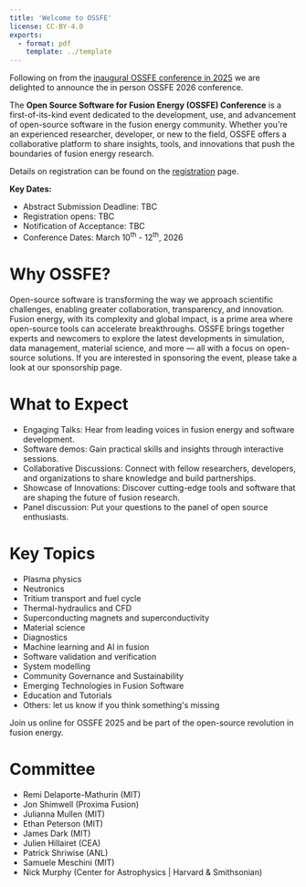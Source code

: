 ```yaml
---
title: 'Welcome to OSSFE'
license: CC-BY-4.0
exports:
  - format: pdf
    template: ../template
---
```


Following on from the [inaugural OSSFE conference in 2025](https://ossfe.github.io/OSSFE_2025) we are delighted to announce the in person OSSFE 2026 conference.

The **Open Source Software for Fusion Energy (OSSFE) Conference** is a first-of-its-kind event dedicated to the development, use, and advancement of open-source software in the fusion energy community. Whether you're an experienced researcher, developer, or new to the field, OSSFE offers a collaborative platform to share insights, tools, and innovations that push the boundaries of fusion energy research.

Details on registration can be found on the [registration](registration.md) page.

**Key Dates:**
 - Abstract Submission Deadline: TBC
 - Registration opens: TBC
 - Notification of Acceptance: TBC
 - Conference Dates: March 10<sup>th</sup> - 12<sup>th</sup>, 2026

# Why OSSFE?
Open-source software is transforming the way we approach scientific challenges, enabling greater collaboration, transparency, and innovation. Fusion energy, with its complexity and global impact, is a prime area where open-source tools can accelerate breakthroughs. OSSFE brings together experts and newcomers to explore the latest developments in simulation, data management, material science, and more — all with a focus on open-source solutions. If you are interested in sponsoring the event, please take a look at our sponsorship page.

# What to Expect
 - Engaging Talks: Hear from leading voices in fusion energy and software development.
 - Software demos: Gain practical skills and insights through interactive sessions.
 - Collaborative Discussions: Connect with fellow researchers, developers, and organizations to share knowledge and build partnerships.
 - Showcase of Innovations: Discover cutting-edge tools and software that are shaping the future of fusion research.
 - Panel discussion: Put your questions to the panel of open source enthusiasts.

# Key Topics
 - Plasma physics
 - Neutronics
 - Tritium transport and fuel cycle
 - Thermal-hydraulics and CFD
 - Superconducting magnets and superconductivity
 - Material science
 - Diagnostics
 - Machine learning and AI in fusion
 - Software validation and verification
 - System modelling
 - Community Governance and Sustainability
 - Emerging Technologies in Fusion Software
 - Education and Tutorials
 - Others: let us know if you think something's missing

Join us online for OSSFE 2025 and be part of the open-source revolution in fusion energy.

# Committee
 - Remi Delaporte-Mathurin (MIT)
 - Jon Shimwell (Proxima Fusion) 
 - Julianna Mullen (MIT) 
 - Ethan Peterson (MIT) 
 - James Dark (MIT) 
 - Julien Hillairet (CEA) 
 - Patrick Shriwise (ANL) 
 - Samuele Meschini (MIT) 
 - Nick Murphy (Center for Astrophysics | Harvard & Smithsonian) 
 
<!-- 
```{tableofcontents}
``` -->

